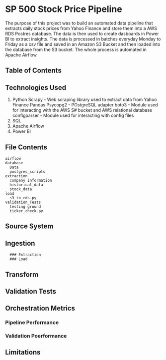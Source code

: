 # SP 500 Stock Price Pipeline

The purpose of this project was to build an automated data pipeline that extracts daily stock prices from Yahoo Finance and store them into a AWS RDS Postres database. The data is then used to create dasboards in Power BI  to extract insights. The data is processed in batches everyday Monday to Friday as a csv file and saved in an Amazon S3 Bucket and then loaded into the database from the S3 bucket. The whole process is automated in Apache Airflow. 
## Table of Contents

## Technologies Used

1. Python 
      Scrapy - Web scraping library used to extract data from Yahoo Finance
      Pandas
      Psycopg2 - POstgreSQL adapter
      boto3 - Module used for interacting with the AWS S# bucket and AWS relational database
      configparser - Module used for interacting with config files
2. SQL
3. Apache Airflow
4. Power BI

## File Contents 
    airflow
    database
      Data 
      postgres_scripts
    extraction
      company information 
      historical_data
      stock_data
    load 
      s3_to_rds.py
    validation_Tests
      testing ground
      ticker_check.py
## Source System 
      
## Ingestion
      ### Extraction
      ### Load 
## Transform 
## Validation Tests
## Orchestration Metrics 
  ### Pipeline Performance
  ### Validation Poerformance
## Limitations

    
      
